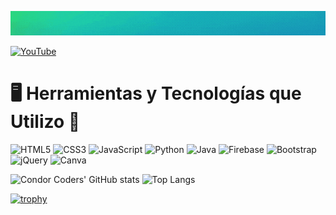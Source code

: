 ![¡Bienvenidos a mi perfil de GitHub! 🚀](panel_inicial.gif)

[![YouTube](https://img.shields.io/badge/YouTube-FF0000?style=for-the-badge&logo=youtube&logoColor=white)](https://youtube.com/@codedreadpodcast?si=xufnHT6ZTVd_JZtG)

# 🖥️ Herramientas y Tecnologías que Utilizo 🎨

![HTML5](https://img.shields.io/badge/html5-%23E34F26.svg?style=for-the-badge&logo=html5&logoColor=white)
![CSS3](https://img.shields.io/badge/css3-%231572B6.svg?style=for-the-badge&logo=css3&logoColor=white)
![JavaScript](https://img.shields.io/badge/javascript-%23323330.svg?style=for-the-badge&logo=javascript&logoColor=%23F7DF1E)
![Python](https://img.shields.io/badge/python-3670A0?style=for-the-badge&logo=python&logoColor=ffdd54)
![Java](https://img.shields.io/badge/java-%23ED8B00.svg?style=for-the-badge&logo=openjdk&logoColor=white)
![Firebase](https://img.shields.io/badge/Firebase-039BE5?style=for-the-badge&logo=Firebase&logoColor=white)
![Bootstrap](https://img.shields.io/badge/Bootstrap-%23563D7C.svg?style=for-the-badge&logo=bootstrap&logoColor=white)
![jQuery](https://img.shields.io/badge/jQuery-%230769AD.svg?style=for-the-badge&logo=jquery&logoColor=white)
![Canva](https://img.shields.io/badge/Canva-%2300C4CC.svg?style=for-the-badge&logo=Canva&logoColor=white)



![Condor Coders' GitHub stats](https://github-readme-stats.vercel.app/api?username=&show_icons=true&theme=dark) ![Top Langs](https://github-readme-stats.vercel.app/api/top-langs/?username=pipe0510&layout=compact&theme=dark)

[![trophy](https://github-profile-trophy.vercel.app/?username=pipe0510&theme=onedark)](https://github.com/ryo-ma/github-profile-trophy)